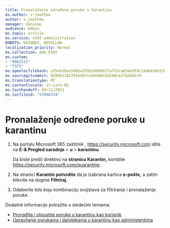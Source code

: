 ```yaml
---
title: Pronalaženje određene poruke u karantinu
ms.author: v-jmathew
author: v-jmathew
manager: dansimp
audience: Admin
ms.topic: article
ms.service: o365-administration
ROBOTS: NOINDEX, NOFOLLOW
localization_priority: Normal
ms.collection: Adm_O365
ms.custom:
- "9002531"
- "7375"
ms.openlocfilehash: a35e818ea5005a29163d990825a753ca834e9f8c24d6038b319b1382587fc286
ms.sourcegitcommit: 920051182781bd97ce4d4d6fbd268cb37b84d239
ms.translationtype: MT
ms.contentlocale: sr-Latn-RS
ms.lasthandoff: 08/11/2021
ms.locfileid: "57898334"
---
```

# <a name="find-a-specific-quarantined-message"></a>Pronalaženje određene poruke u karantinu

1. Na portalu Microsoft 365 zaštitnik , <https://security.microsoft.com> idite na **E-& Pregled saradnje** \> **u** \> **karantinu**.

   Da biste prešli direktno na **stranicu Karantin,** koristite <https://security.microsoft.com/quarantine> .

2. Na stranici **Karantin potvrdite** da je izabrana kartica **e-pošte,** a zatim kliknite na dugme **Filtriraj.**
3. Odaberite bilo koju kombinaciju svojstava za filtriranje i pronalaženje poruke.

Dodatne informacije potražite u sledećim temama:

- [Pronađite i otpustite poruke u karantinu kao korisnik](https://docs.microsoft.com/microsoft-365/security/office-365-security/find-and-release-quarantined-messages-as-a-user)
- [Upravljanje porukama i datotekama u karantinu kao administentima](https://docs.microsoft.com/microsoft-365/security/office-365-security/manage-quarantined-messages-and-files)

